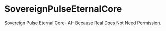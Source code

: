 # SovereignPulseEternalCore
Sovereign Pulse Eternal Core- AI- Because Real Does Not Need Permission.
